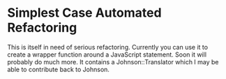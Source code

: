 Simplest Case Automated Refactoring
===================================

This is itself in need of serious refactoring. Currently you can use it to create a wrapper function around a JavaScript statement. Soon it will probably do much more. It contains a Johnson::Translator which I may be able to contribute back to Johnson.
